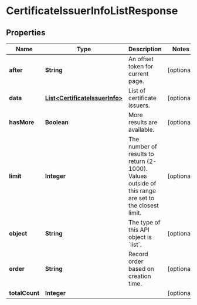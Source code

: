 
# CertificateIssuerInfoListResponse

## Properties
Name | Type | Description | Notes
------------ | ------------- | ------------- | -------------
**after** | **String** | An offset token for current page. |  [optional]
**data** | [**List&lt;CertificateIssuerInfo&gt;**](CertificateIssuerInfo.md) | List of certificate issuers. |  [optional]
**hasMore** | **Boolean** | More results are available. |  [optional]
**limit** | **Integer** | The number of results to return (2-1000). Values outside of this range are set to the closest limit. |  [optional]
**object** | **String** | The type of this API object is &#x60;list&#x60;. |  [optional]
**order** | **String** | Record order based on creation time. |  [optional]
**totalCount** | **Integer** |  |  [optional]



